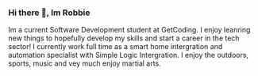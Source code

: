 ### Hi there 👋, Im Robbie 
Im a current Software Development student at GetCoding. I enjoy leanring new things to hopefully develop my skills and start a career in the tech sector! I currently work full time as a smart home intergration and automation specialist with Simple Logic Intergration. I enjoy the outdoors, sports, music and vey much enjoy martial arts.
